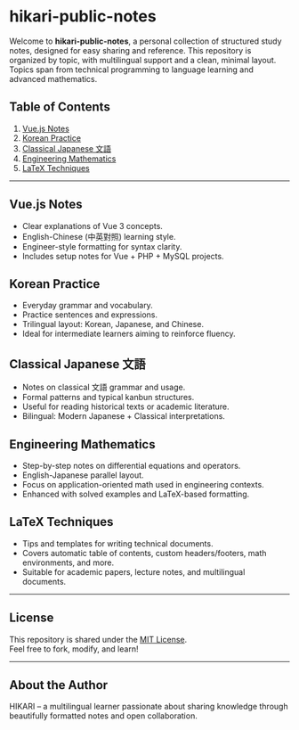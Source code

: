 # hikari-public-notes

Welcome to **hikari-public-notes**, a personal collection of structured study notes, designed for easy sharing and reference. This repository is organized by topic, with multilingual support and a clean, minimal layout. Topics span from technical programming to language learning and advanced mathematics.

## Table of Contents

1. [Vue.js Notes](#vuejs-notes)
2. [Korean Practice](#korean-practice)
3. [Classical Japanese 文語](#classical-japanese-文語)
4. [Engineering Mathematics](#engineering-mathematics)
5. [LaTeX Techniques](#latex-techniques)

---

## Vue.js Notes

- Clear explanations of Vue 3 concepts.
- English-Chinese (中英對照) learning style.
- Engineer-style formatting for syntax clarity.
- Includes setup notes for Vue + PHP + MySQL projects.

## Korean Practice

- Everyday grammar and vocabulary.
- Practice sentences and expressions.
- Trilingual layout: Korean, Japanese, and Chinese.
- Ideal for intermediate learners aiming to reinforce fluency.

## Classical Japanese 文語

- Notes on classical 文語 grammar and usage.
- Formal patterns and typical kanbun structures.
- Useful for reading historical texts or academic literature.
- Bilingual: Modern Japanese + Classical interpretations.

## Engineering Mathematics

- Step-by-step notes on differential equations and operators.
- English-Japanese parallel layout.
- Focus on application-oriented math used in engineering contexts.
- Enhanced with solved examples and LaTeX-based formatting.

## LaTeX Techniques

- Tips and templates for writing technical documents.
- Covers automatic table of contents, custom headers/footers, math environments, and more.
- Suitable for academic papers, lecture notes, and multilingual documents.

---

## License

This repository is shared under the [MIT License](LICENSE).  
Feel free to fork, modify, and learn!

---

## About the Author

HIKARI – a multilingual learner passionate about sharing knowledge through beautifully formatted notes and open collaboration.

